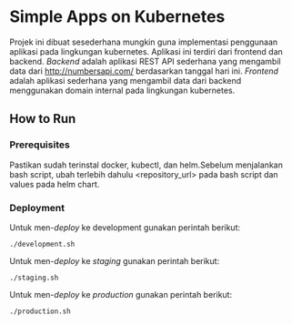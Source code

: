 # Simple Apps on Kubernetes
Projek ini dibuat sesederhana mungkin guna implementasi penggunaan aplikasi pada lingkungan kubernetes. Aplikasi ini terdiri dari frontend dan backend. *Backend* adalah aplikasi REST API sederhana yang mengambil data dari http://numbersapi.com/ berdasarkan tanggal hari ini. *Frontend* adalah aplikasi sederhana yang mengambil data dari backend menggunakan domain internal pada lingkungan kubernetes.

## How to Run
### Prerequisites
Pastikan sudah terinstal docker, kubectl, dan helm.Sebelum menjalankan bash script, ubah terlebih dahulu <repository_url> pada bash script dan values pada helm chart.

### Deployment
Untuk men-*deploy* ke development gunakan perintah berikut:
```
./development.sh
```
Untuk men-*deploy* ke *staging* gunakan perintah berikut:
```
./staging.sh
```
Untuk men-*deploy* ke *production* gunakan perintah berikut:
```
./production.sh
```


